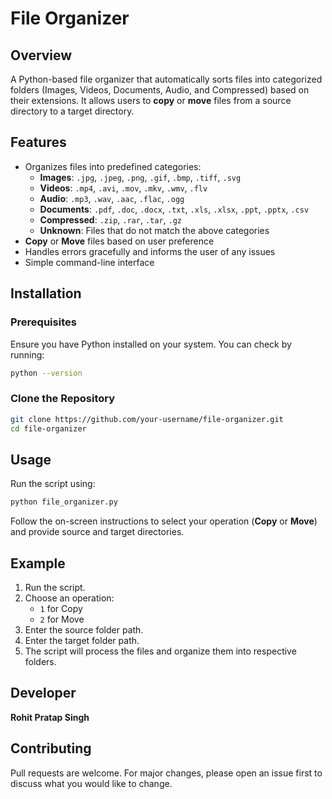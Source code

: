 # File Organizer

## Overview
A Python-based file organizer that automatically sorts files into categorized folders (Images, Videos, Documents, Audio, and Compressed) based on their extensions. It allows users to **copy** or **move** files from a source directory to a target directory.

## Features
- Organizes files into predefined categories:
  - **Images**: `.jpg`, `.jpeg`, `.png`, `.gif`, `.bmp`, `.tiff`, `.svg`
  - **Videos**: `.mp4`, `.avi`, `.mov`, `.mkv`, `.wmv`, `.flv`
  - **Audio**: `.mp3`, `.wav`, `.aac`, `.flac`, `.ogg`
  - **Documents**: `.pdf`, `.doc`, `.docx`, `.txt`, `.xls`, `.xlsx`, `.ppt`, `.pptx`, `.csv`
  - **Compressed**: `.zip`, `.rar`, `.tar`, `.gz`
  - **Unknown**: Files that do not match the above categories
- **Copy** or **Move** files based on user preference
- Handles errors gracefully and informs the user of any issues
- Simple command-line interface

## Installation
### Prerequisites
Ensure you have Python installed on your system. You can check by running:
```sh
python --version
```

### Clone the Repository
```sh
git clone https://github.com/your-username/file-organizer.git
cd file-organizer
```

## Usage
Run the script using:
```sh
python file_organizer.py
```
Follow the on-screen instructions to select your operation (**Copy** or **Move**) and provide source and target directories.

## Example
1. Run the script.
2. Choose an operation:
   - `1` for Copy
   - `2` for Move
3. Enter the source folder path.
4. Enter the target folder path.
5. The script will process the files and organize them into respective folders.

## Developer
**Rohit Pratap Singh**

## Contributing        
Pull requests are welcome. For major changes, please open an issue first to discuss what you would like to change.

